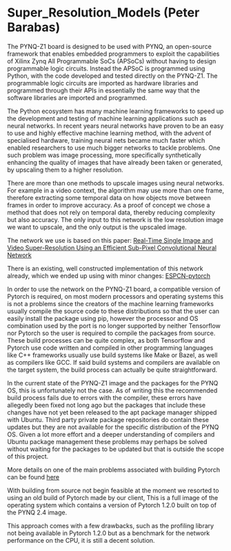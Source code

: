 # Super_Resolution_Models (Peter Barabas)

The PYNQ-Z1 board is designed to be used with PYNQ, an open-source framework that enables embedded programmers to exploit the capabilities of Xilinx Zynq All Programmable SoCs (APSoCs) without having to design programmable logic circuits. Instead the APSoC is programmed using Python, with the code developed and tested directly on the PYNQ-Z1. The programmable logic circuits are imported as hardware libraries and programmed through their APIs in essentially the same way that the software libraries are imported and programmed.

The Python ecosystem has many machine learning frameworks to speed up the development and testing of machine learning applications such as neural networks. In recent years neural networks have proven to be an easy to use and highly effective machine learning method, with the advent of specialised hardware, training neural nets became much faster which enabled researchers to use much bigger networks to tackle problems. One such problem was image processing, more specifically synthetically enhancing the quality of images that have already been taken or generated, by upscaling them to a higher resolution.

There are more than one methods to upscale images using neural networks. For example in a video context, the algorithm may use more than one frame, therefore extracting some temporal data on how objects move between frames in order to improve accuracy. As a proof of concept we chose a method that does not rely on temporal data, thereby reducing complexity but also accuracy. The only input to this network is the low resolution image we want to upscale, and the only output is the upscaled image.

The network we use is based on this paper: [Real-Time Single Image and Video Super-Resolution Using an Efficient Sub-Pixel Convolutional Neural Network](https://arxiv.org/abs/1609.05158)

There is an existing, well constructed implementation of this network already, which we ended up using with minor changes: [ESPCN-pytorch](https://github.com/yjn870/ESPCN-pytorch)

In order to use the network on the PYNQ-Z1 board, a compatible version of Pytorch is required, on most modern processors and operating systems this is not a problems since the creators of the machine learning frameworks usually compile the source code to these distributions so that the user can easily install the package using pip, however the processor and OS combination used by the port is no longer supported by neither Tensorflow nor Pytorch so the user is required to compile the packages from source. These build processes can be quite complex, as both Tensorflow and Pytorch use code written and compiled in other programming languages like C++ frameworks usually use build systems like Make or Bazel, as well as compilers like GCC. If said build systems and compilers are available on the target system, the build process can actually be quite straightforward.

In the current state of the PYNQ-Z1 image and the packages for the PYNQ OS, this is unfortunately not the case. As of writing this the recommended build process fails due to errors with the compiler, these errors have allegedly been fixed not long ago but the packages that include these changes have not yet been released to the apt package manager shipped with Ubuntu. Third party private package repositories do contain these updates but they are not available for the specific distribution of the PYNQ OS. Given a lot more effort and a deeper understanding of compilers and Ubuntu package management these problems may perhaps be solved without waiting for the packages to be updated but that is outside the scope of this project.

More details on one of the main problems associated with building Pytorch can be found [here](https://github.com/google/XNNPACK/issues/1465)

With building from source not begin feasible at the moment we resorted to using an old build of Pytorch made by our client, This is a full image of the operating system which contains a version of Pytorch 1.2.0 built on top of the PYNQ 2.4 image.

This approach comes with a few drawbacks, such as the profiling library not being available in Pytorch 1.2.0 but as a benchmark for the network performance on the CPU, it is still a decent solution.
